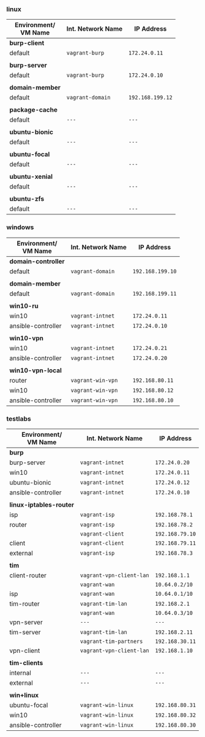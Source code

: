 ### linux

| Environment/<br>VM Name   | Int. Network Name        | IP Address       |
|---------------------------|--------------------------|------------------|
| **burp-client**           |                          |                  |
| default                   | `vagrant-burp`           | `172.24.0.11`    |
|                           |                          |                  |
| **burp-server**           |                          |                  |
| default                   | `vagrant-burp`           | `172.24.0.10`    |
|                           |                          |                  |
| **domain-member**         |                          |                  |
| default                   | `vagrant-domain`         | `192.168.199.12` |
|                           |                          |                  |
| **package-cache**         |                          |                  |
| default                   | `---`                    | `---`            |
|                           |                          |                  |
| **ubuntu-bionic**         |                          |                  |
| default                   | `---`                    | `---`            |
|                           |                          |                  |
| **ubuntu-focal**          |                          |                  |
| default                   | `---`                    | `---`            |
|                           |                          |                  |
| **ubuntu-xenial**         |                          |                  |
| default                   | `---`                    | `---`            |
|                           |                          |                  |
| **ubuntu-zfs**            |                          |                  |
| default                   | `---`                    | `---`            |

### windows

| Environment/<br>VM Name   | Int. Network Name        | IP Address       |
|---------------------------|--------------------------|------------------|
| **domain-controller**     |                          |                  |
| default                   | `vagrant-domain`         | `192.168.199.10` |
|                           |                          |                  |
| **domain-member**         |                          |                  |
| default                   | `vagrant-domain`         | `192.168.199.11` |
|                           |                          |                  |
| **win10-ru**              |                          |                  |
| win10                     | `vagrant-intnet`         | `172.24.0.11`    |
| ansible-controller        | `vagrant-intnet`         | `172.24.0.10`    |
|                           |                          |                  |
| **win10-vpn**             |                          |                  |
| win10                     | `vagrant-intnet`         | `172.24.0.21`    |
| ansible-controller        | `vagrant-intnet`         | `172.24.0.20`    |
|                           |                          |                  |
| **win10-vpn-local**       |                          |                  |
| router                    | `vagrant-win-vpn`        | `192.168.80.11`  |
| win10                     | `vagrant-win-vpn`        | `192.168.80.12`  |
| ansible-controller        | `vagrant-win-vpn`        | `192.168.80.10`  |


### testlabs

| Environment/<br>VM Name   | Int. Network Name        | IP Address      |
|---------------------------|--------------------------|-----------------|
| **burp**                  |                          |                 |
| burp-server               | `vagrant-intnet`         | `172.24.0.20`   |
| win10                     | `vagrant-intnet`         | `172.24.0.11`   |
| ubuntu-bionic             | `vagrant-intnet`         | `172.24.0.12`   |
| ansible-controller        | `vagrant-intnet`         | `172.24.0.10`   |
|                           |                          |                 |
| **linux-iptables-router** |                          |                 |
| isp                       | `vagrant-isp`            | `192.168.78.1`  |
| router                    | `vagrant-isp`            | `192.168.78.2`  |
|                           | `vagrant-client`         | `192.168.79.10` |
| client                    | `vagrant-client`         | `192.168.79.11` |
| external                  | `vagrant-isp`            | `192.168.78.3`  |
|                           |                          |                 |
| **tim**                   |                          |                 |
| client-router             | `vagrant-vpn-client-lan` | `192.168.1.1`   |
|                           | `vagrant-wan`            | `10.64.0.2/10`  |
| isp                       | `vagrant-wan`            | `10.64.0.1/10`  |
| tim-router                | `vagrant-tim-lan`        | `192.168.2.1`   |
|                           | `vagrant-wan`            | `10.64.0.3/10`  |
| vpn-server                | `---`                    | `---`           |
| tim-server                | `vagrant-tim-lan`        | `192.168.2.11`  |
|                           | `vagrant-tim-partners`   | `192.168.30.11` |
| vpn-client                | `vagrant-vpn-client-lan` | `192.168.1.10`  |
|                           |                          |                 |
| **tim-clients**           |                          |                 |
| internal                  | `---`                    | `---`           |
| external                  | `---`                    | `---`           |
|                           |                          |                 |
| **win+linux**             |                          |                 |
| ubuntu-focal              | `vagrant-win-linux`      | `192.168.80.31` |
| win10                     | `vagrant-win-linux`      | `192.168.80.32` |
| ansible-controller        | `vagrant-win-linux`      | `192.168.80.30` |
